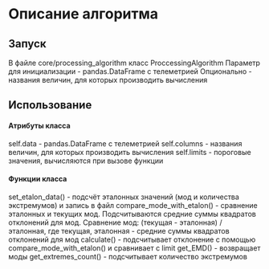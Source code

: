 # Описание алгоритма
## Запуск
В файле core/processing_algorithm класс ProccessingAlgorithm
Параметр для инициализации - pandas.DataFrame с телеметрией
Опционально - названия величин, для которых производить вычисления
## Использование
#### Атрибуты класса
self.data - pandas.DataFrame с телеметрией
self.columns - названия величин, для которых производить вычисления
self.limits - пороговые значения, вычисляются при вызове функции 
#### Функции класса
set_etalon_data() - подсчёт эталонных значений (мод и количества экстремумов) и запись в файл
compare_mode_with_etalon() - сравнение эталонных и текущих мод. Подсчитываются средние суммы квадратов отклонений для мод. 
Сравнение мод: (текущая - эталонная) / эталонная, где текущая, эталонная - средние суммы квадратов отклонений для мод
calculate() - подсчитывает отклонение с помощью compare_mode_with_etalon() и сравнивает с limit
get_EMD() - возвращает моды
get_extremes_count() - подсчитывает количество экстремумов
